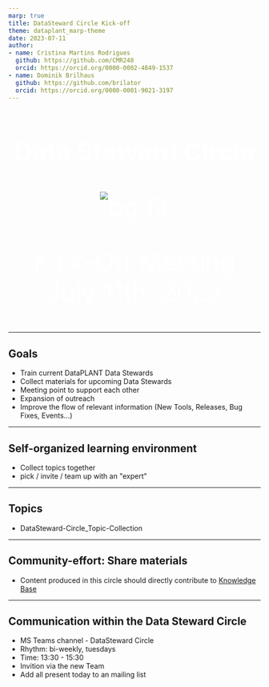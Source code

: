```yaml
---
marp: true
title: DataSteward Circle Kick-off
theme: dataplant_marp-theme
date: 2023-07-11
author: 
- name: Cristina Martins Rodrigues
  github: https://github.com/CMR248
  orcid: https://orcid.org/0000-0002-4849-1537
- name: Dominik Brilhaus
  github: https://github.com/brilator
  orcid: https://orcid.org/0000-0001-9021-3197
---
```


# Data Steward Circle

<style scoped>

h1, p{
    color: white;
    text-align:center;
    /* font-variant: small-caps; */
    font-size: 50px
} 

</style>

![bg fit](./../../../../img/DataPLANT-Background.png)

Kick-Off Meeting
July 11th, 2023

---

## Goals

- Train current DataPLANT Data Stewards
- Collect materials for upcoming Data Stewards
- Meeting point to support each other
- Expansion of outreach
- Improve the flow of relevant information (New Tools, Releases, Bug Fixes, Events...)

---

## Self-organized learning environment

- Collect topics together
- pick / invite / team up with an "expert"


--- 


## Topics

- DataSteward-Circle_Topic-Collection

<!--(could also be iframe-embedded....)-->

---

## Community-effort: Share materials

- Content produced in this circle should directly contribute to [Knowledge Base](https://nfdi4plants.org/nfdi4plants.knowledgebase/index.html)

---

## Communication within the Data Steward Circle

- MS Teams channel - DataSteward Circle
- Rhythm: bi-weekly, tuesdays
- Time: 13:30 - 15:30
- Invition via the new Team
- Add all present today to an mailing list


<!--
---

## Basic Info

- Chat / calls / meetings: MS teams
- 

-->

